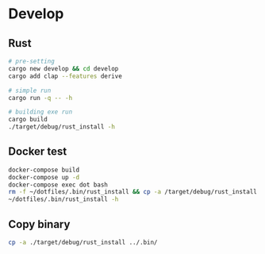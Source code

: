 # Develop

## Rust

```bash
# pre-setting
cargo new develop && cd develop
cargo add clap --features derive

# simple run
cargo run -q -- -h

# building exe run
cargo build
./target/debug/rust_install -h
```

## Docker test

```bash
docker-compose build
docker-compose up -d
docker-compose exec dot bash
rm -f ~/dotfiles/.bin/rust_install && cp -a /target/debug/rust_install ~/dotfiles/.bin/
~/dotfiles/.bin/rust_install -h
```

## Copy binary

```bash
cp -a ./target/debug/rust_install ../.bin/
```
